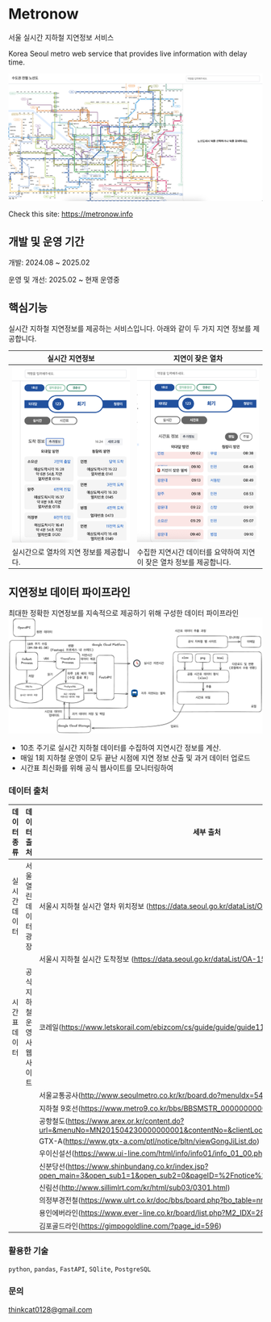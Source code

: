 # Metronow
서울 실시간 지하철 지연정보 서비스

Korea Seoul metro web service that provides live information with delay time.

![Metronow](assets/pics/Metronow-1.png)

Check this site:
https://metronow.info

## 개발 및 운영 기간
개발: 2024.08 ~ 2025.02

운영 및 개선: 2025.02 ~ 현재 운영중 

## 핵심기능

실시간 지하철 지연정보를 제공하는 서비스입니다.
아래와 같이 두 가지 지연 정보를 제공합니다.

| 실시간 지연정보 | 지연이 잦은 열차 |
|-------|-------|
| ![realtime-delay](assets/pics/Metronow-realtime.png)  | ![timetable-delay](assets/pics/Metronow-timetable.png)  |
| 실시간으로 열차의 지연 정보를 제공합니다. | 수집한 지연시간 데이터를 요약하여 지연이 잦은 열차 정보를 제공합니다.|

## 지연정보 데이터 파이프라인
최대한 정확한 지연정보를 지속적으로 제공하기 위해 구성한 데이터 파이프라인
![Metronow-data-pipeline](assets/pics/Metronow-data-pipeline.png)
- 10초 주기로 실시간 지하철 데이터를 수집하여 지연시간 정보를 계산.
- 매일 1회 지하철 운영이 모두 끝난 시점에 지연 정보 산출 및 과거 데이터 업로드 
- 시간표 최신화를 위해 공식 웹사이트를 모니터링하여 

### 데이터 출처
|데이터 종류| 데이터 출처|세부 출처|
|------|-------|------|
|실시간 데이터| 서울 열린 데이터 광장 | 서울시 지하철 실시간 열차 위치정보 (https://data.seoul.go.kr/dataList/OA-12601/A/1/datasetView.do)|
|||서울시 지하철 실시간 도착정보 (https://data.seoul.go.kr/dataList/OA-15799/A/1/datasetView.do)|
|시간표 데이터| 공식 지하철 운영사 웹사이트| 코레일(https://www.letskorail.com/ebizcom/cs/guide/guide/guide11.do#)|
|||서울교통공사(http://www.seoulmetro.co.kr/kr/board.do?menuIdx=546)|
|||지하철 9호선(https://www.metro9.co.kr/bbs/BBSMSTR_000000000001/list.do)|
|||공항철도(https://www.arex.or.kr/content.do?url=&menuNo=MN201504230000000001&contentNo=&clientLocale=ko_KR&clientDevice=Normal)|
|||GTX-A(https://www.gtx-a.com/ptl/notice/bltn/viewGongJiList.do)|
|||우이신설선(https://www.ui-line.com/html/info/info01/info_01_00.php?nowPage=1)|
|||신분당선(https://www.shinbundang.co.kr/index.jsp?open_main=3&open_sub1=1&open_sub2=0&pageID=%2Fnotice%2Fnotice1.jsp&flag=)|
|||신림선(http://www.sillimlrt.com/kr/html/sub03/0301.html)|
|||의정부경전철(https://www.ulrt.co.kr/doc/bbs/board.php?bo_table=nr_notice)|
|||용인에버라인(https://www.ever-line.co.kr/board/list.php?M2_IDX=28958)|
|||김포골드라인(https://gimpogoldline.com/?page_id=596)|

### 활용한 기술
`python`, `pandas`, `FastAPI`, `SQlite`, `PostgreSQL`

### 문의
thinkcat0128@gmail.com





